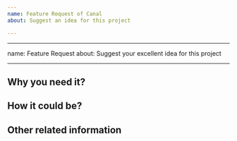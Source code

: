 ```yaml
---
name: Feature Request of Canal
about: Suggest an idea for this project

---
```


---
name: Feature Request
about: Suggest your excellent idea for this project

---

## Why you need it?
<!-- Is your feature request related to a problem? Please describe in details  -->


## How it could be?
<!--A clear and concise description of what you want to happen. For a computer fan,  you can explain more about input of the feature, and output of it.-->


## Other related information
<!-- Add any other context or screenshots about the feature request here.-->
